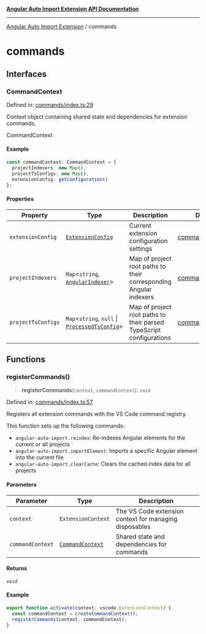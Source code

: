 [**Angular Auto Import Extension API Documentation**](README.md)

***

[Angular Auto Import Extension](README.md) / commands

# commands

## Interfaces

### CommandContext

Defined in: [commands/index.ts:29](https://github.com/ngx-rock/vscode-angular-auto-import/blob/main/src/commands/index.ts#L29)

Context object containing shared state and dependencies for extension commands.

 CommandContext

#### Example

```typescript
const commandContext: CommandContext = {
  projectIndexers: new Map(),
  projectTsConfigs: new Map(),
  extensionConfig: getConfiguration()
};
```

#### Properties

| Property | Type | Description | Defined in |
| ------ | ------ | ------ | ------ |
| <a id="extensionconfig"></a> `extensionConfig` | [`ExtensionConfig`](config/settings.md#extensionconfig) | Current extension configuration settings | [commands/index.ts:35](https://github.com/ngx-rock/vscode-angular-auto-import/blob/main/src/commands/index.ts#L35) |
| <a id="projectindexers"></a> `projectIndexers` | `Map`\<`string`, [`AngularIndexer`](services/indexer.md#angularindexer)\> | Map of project root paths to their corresponding Angular indexers | [commands/index.ts:31](https://github.com/ngx-rock/vscode-angular-auto-import/blob/main/src/commands/index.ts#L31) |
| <a id="projecttsconfigs"></a> `projectTsConfigs` | `Map`\<`string`, `null` \| [`ProcessedTsConfig`](types/tsconfig.md#processedtsconfig)\> | Map of project root paths to their parsed TypeScript configurations | [commands/index.ts:33](https://github.com/ngx-rock/vscode-angular-auto-import/blob/main/src/commands/index.ts#L33) |

## Functions

### registerCommands()

> **registerCommands**(`context`, `commandContext`): `void`

Defined in: [commands/index.ts:57](https://github.com/ngx-rock/vscode-angular-auto-import/blob/main/src/commands/index.ts#L57)

Registers all extension commands with the VS Code command registry.

This function sets up the following commands:
- `angular-auto-import.reindex`: Re-indexes Angular elements for the current or all projects
- `angular-auto-import.importElement`: Imports a specific Angular element into the current file
- `angular-auto-import.clearCache`: Clears the cached index data for all projects

#### Parameters

| Parameter | Type | Description |
| ------ | ------ | ------ |
| `context` | `ExtensionContext` | The VS Code extension context for managing disposables |
| `commandContext` | [`CommandContext`](#commandcontext) | Shared state and dependencies for commands |

#### Returns

`void`

#### Example

```typescript
export function activate(context: vscode.ExtensionContext) {
  const commandContext = createCommandContext();
  registerCommands(context, commandContext);
}
```
